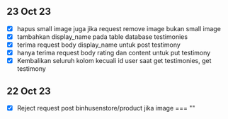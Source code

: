 
## 23 Oct 23
- [x] hapus small image juga jika request remove image bukan small image
- [x] tambahkan display_name pada table database testimonies
- [x] terima request body display_name untuk post testimony
- [x] hanya terima request body rating dan content untuk put testimony
- [x] Kembalikan seluruh kolom kecuali id user saat get testimonies, get testimony

## 22 Oct 23

- [x] Reject request post binhusenstore/product jika image === ""